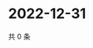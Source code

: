 # 2022-12-31

共 0 条

<!-- BEGIN WEIBO -->
<!-- 最后更新时间 Sat Dec 31 2022 06:12:39 GMT+0800 (China Standard Time) -->

<!-- END WEIBO -->
